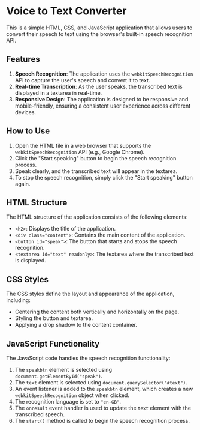 # Voice to Text Converter

This is a simple HTML, CSS, and JavaScript application that allows users to convert their speech to text using the browser's built-in speech recognition API.

## Features

1. **Speech Recognition**: The application uses the `webkitSpeechRecognition` API to capture the user's speech and convert it to text.
2. **Real-time Transcription**: As the user speaks, the transcribed text is displayed in a textarea in real-time.
3. **Responsive Design**: The application is designed to be responsive and mobile-friendly, ensuring a consistent user experience across different devices.

## How to Use

1. Open the HTML file in a web browser that supports the `webkitSpeechRecognition` API (e.g., Google Chrome).
2. Click the "Start speaking" button to begin the speech recognition process.
3. Speak clearly, and the transcribed text will appear in the textarea.
4. To stop the speech recognition, simply click the "Start speaking" button again.

## HTML Structure

The HTML structure of the application consists of the following elements:

- `<h2>`: Displays the title of the application.
- `<div class="content">`: Contains the main content of the application.
- `<button id="speak">`: The button that starts and stops the speech recognition.
- `<textarea id="text" readonly>`: The textarea where the transcribed text is displayed.

## CSS Styles

The CSS styles define the layout and appearance of the application, including:

- Centering the content both vertically and horizontally on the page.
- Styling the button and textarea.
- Applying a drop shadow to the content container.

## JavaScript Functionality

The JavaScript code handles the speech recognition functionality:

1. The `speakbtn` element is selected using `document.getElementById("speak")`.
2. The `text` element is selected using `document.querySelector("#text")`.
3. An event listener is added to the `speakbtn` element, which creates a new `webkitSpeechRecognition` object when clicked.
4. The recognition language is set to `"en-GB"`.
5. The `onresult` event handler is used to update the `text` element with the transcribed speech.
6. The `start()` method is called to begin the speech recognition process.


